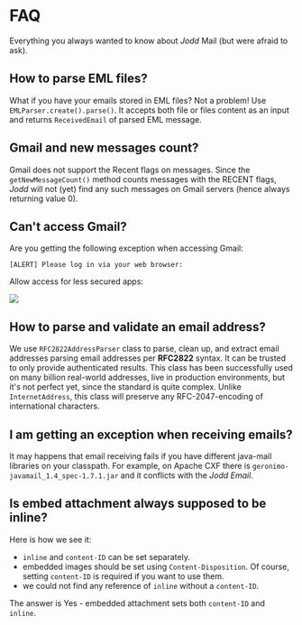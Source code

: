 # FAQ

Everything you always wanted to know about *Jodd* Mail (but were afraid to ask).


## How to parse EML files?

What if you have your emails stored in EML files? Not a problem! Use `EMLParser.create().parse()`. It accepts both file or files content as an input and returns `ReceivedEmail` of parsed EML message.


## Gmail and new messages count?

Gmail does not support the Recent flags on messages. Since the
`getNewMessageCount()` method counts messages with the RECENT flags, *Jodd* will not (yet) find any such messages on Gmail servers (hence always returning value 0).


## Can't access Gmail?

Are you getting the following exception when accessing Gmail:

	[ALERT] Please log in via your web browser:

Allow access for less secured apps:

![][image-1]

## How to parse and validate an email address?

We use `RFC2822AddressParser` class to parse, clean up, and extract email addresses parsing email addresses per **RFC2822** syntax. It can be trusted to only provide authenticated results. This class has been successfully used on many billion real-world addresses, live in production environments, but it's not perfect yet, since the standard is quite complex. Unlike `InternetAddress`, this class will preserve any RFC-2047-encoding of international characters.


## I am getting an exception when receiving emails?

It may happens that email receiving fails if you have different java-mail libraries on your classpath.
For example, on Apache CXF there is `geronimo-javamail_1.4_spec-1.7.1.jar` and it conflicts
with the *Jodd* *Email*.


## Is embed attachment always supposed to be inline?

Here is how we see it:

+ `inline` and `content-ID` can be set separately.
+ embedded images should be set using `Content-Disposition`. Of course, setting `content-ID` is required if you want to use them.
+ we could not find any reference of `inline` without a `content-ID`.

The answer is Yes - embedded attachment sets both `content-ID` and `inline`.

[image-1]:	gmail-less.png